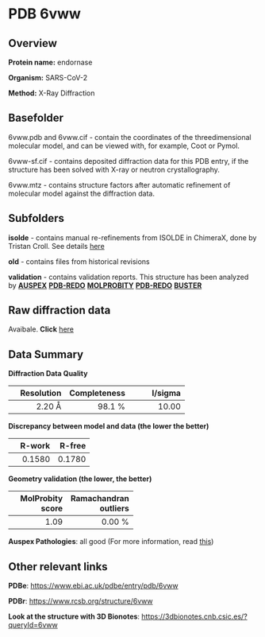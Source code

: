 # PDB 6vww

## Overview

**Protein name:** endornase

**Organism:** SARS-CoV-2

**Method:** X-Ray Diffraction

## Basefolder

6vww.pdb and 6vww.cif - contain the coordinates of the threedimensional molecular model, and can be viewed with, for example, Coot or Pymol.

6vww-sf.cif - contains deposited diffraction data for this PDB entry, if the structure has been solved with X-ray or neutron crystallography.

6vww.mtz - contains structure factors after automatic refinement of molecular model against the diffraction data.

## Subfolders

**isolde** - contains manual re-refinements from ISOLDE in ChimeraX, done by Tristan Croll. See details [here](https://github.com/thorn-lab/coronavirus_structural_task_force/blob/master/pdb/endornase/SARS-CoV-2/6vww/isolde/directory_info.txt)

**old** - contains files from historical revisions

**validation** - contains validation reports. This structure has been analyzed by [**AUSPEX**](https://github.com/thorn-lab/coronavirus_structural_task_force/tree/master/pdb/endornase/SARS-CoV-2/6vww/validation/auspex) [**PDB-REDO**](https://github.com/thorn-lab/coronavirus_structural_task_force/tree/master/pdb/endornase/SARS-CoV-2/6vww/validation/pdb-redo) [**MOLPROBITY**](https://github.com/thorn-lab/coronavirus_structural_task_force/tree/master/pdb/endornase/SARS-CoV-2/6vww/validation/molprobity) [**PDB-REDO**](https://github.com/thorn-lab/coronavirus_structural_task_force/blob/master/pdb/endornase/SARS-CoV-2/6vww/validation/Xtriage_output.log) [**BUSTER**](https://www.globalphasing.com/buster/wiki/index.cgi?Covid19Pdb6VWW)

## Raw diffraction data

Avaibale. **Click** [here](https://doi.org/10.18430/m36vww) 

## Data Summary
**Diffraction Data Quality**

|   | Resolution | Completeness| I/sigma |
|---|-------------:|----------------:|--------------:|
|   |2.20 Å|98.1  %|<img width=50/>10.00|

**Discrepancy between model and data (the lower the better)**

|   | **R-work**| **R-free**   
|---|-------------:|----------------:|           
||  0.1580|  0.1780|

**Geometry validation (the lower, the better)**

|   |**MolProbity<br>score**| **Ramachandran<br>outliers** 
|---|-------------:|----------------:|
||  1.09|  0.00 %|

**Auspex Pathologies**: all good (For more information, read [this](https://github.com/thorn-lab/coronavirus_structural_task_force/blob/master/pdb/endornase/SARS-CoV-2/6vww/validation/auspex/6vww_auspex_comments.txt))

 



## Other relevant links 
**PDBe**:  https://www.ebi.ac.uk/pdbe/entry/pdb/6vww
 
**PDBr**: https://www.rcsb.org/structure/6vww 

**Look at the structure with 3D Bionotes**: https://3dbionotes.cnb.csic.es/?queryId=6vww

